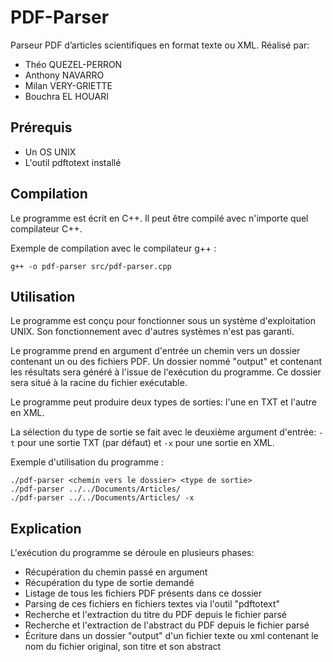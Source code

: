 # PDF-Parser
Parseur PDF d’articles scientifiques en format texte ou XML.
Réalisé par:
- Théo QUEZEL-PERRON
- Anthony NAVARRO
- Milan VERY-GRIETTE
- Bouchra EL HOUARI

## Prérequis

- Un OS UNIX
- L'outil pdftotext installé

## Compilation

Le programme est écrit en C++.
Il peut être compilé avec n'importe quel compilateur C++.

Exemple de compilation avec le compilateur g++ :
```
g++ -o pdf-parser src/pdf-parser.cpp
```

## Utilisation

Le programme est conçu pour fonctionner sous un système d'exploitation UNIX.
Son fonctionnement avec d'autres systèmes n'est pas garanti.

Le programme prend en argument d'entrée un chemin vers un dossier contenant un ou des fichiers PDF.
Un dossier nommé "output" et contenant les résultats sera généré à l'issue de l'exécution du programme.
Ce dossier sera situé à la racine du fichier exécutable.

Le programme peut produire deux types de sorties: l'une en TXT et l'autre en XML.

La sélection du type de sortie se fait avec le deuxième argument d'entrée: `-t` pour une sortie TXT (par défaut) et `-x` pour une sortie en XML.

Exemple d'utilisation du programme : 
```
./pdf-parser <chemin vers le dossier> <type de sortie>
./pdf-parser ../../Documents/Articles/
./pdf-parser ../../Documents/Articles/ -x
```

## Explication

L'exécution du programme se déroule en plusieurs phases:
- Récupération du chemin passé en argument
- Récupération du type de sortie demandé
- Listage de tous les fichiers PDF présents dans ce dossier
- Parsing de ces fichiers en fichiers textes via l'outil "pdftotext"
- Recherche et l'extraction du titre du PDF depuis le fichier parsé
- Recherche et l'extraction de l'abstract du PDF depuis le fichier parsé
- Écriture dans un dossier "output" d'un fichier texte ou xml contenant le nom du fichier original, son titre et son abstract
